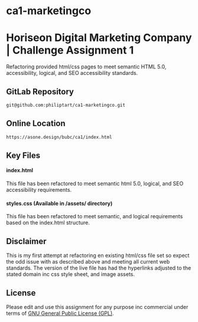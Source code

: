 # ca1-marketingco

# Horiseon Digital Marketing Company | Challenge Assignment 1

Refactoring provided html/css pages to meet semantic HTML 5.0, accessibility, logical, and SEO accessibility standards.

## GitLab Repository

```bash
git@github.com:philiptart/ca1-marketingco.git
```
## Online Location

```bash
https://asone.design/bubc/ca1/index.html
```

## Key Files

#### index.html

This file has been refactored to meet semantic html 5.0, logical, and SEO accessibility requirements.

#### styles.css (Available in /assets/ directory)

This file has been refactored to meet semantic, and logical requirements based on the index.html structure.

## Disclaimer

This is my first attempt at refactoring en existing html/css file set so expect the odd issue with as described above and meeting all current web standards. The version of the live file has had the hyperlinks adjusted to the stated domain inc css style sheet, and image assets.

## License

Please edit and use this assignment for any purpose inc commercial under terms of [GNU General Public License (GPL)](https://www.gnu.org/licenses/gpl-3.0.html).